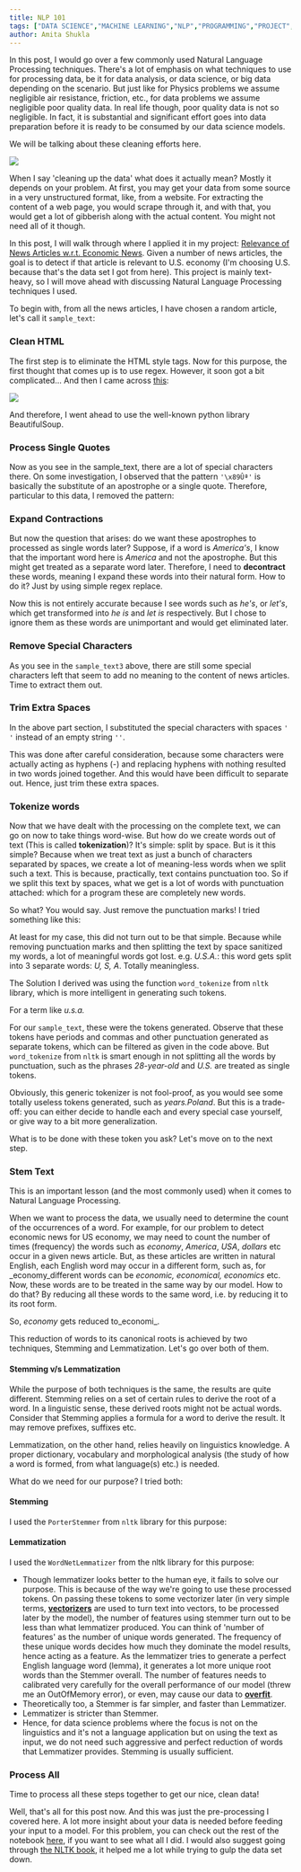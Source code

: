 ```yaml
---
title: NLP 101
tags: ["DATA SCIENCE","MACHINE LEARNING","NLP","PROGRAMMING","PROJECT","PYTHON"]
author: Amita Shukla
---
```



In this post, I would go over a few commonly used Natural Language Processing techniques. There's a lot of emphasis on what techniques to use for processing data, be it for data analysis, or data science, or big data depending on the scenario. But just like for Physics problems we assume negligible air resistance, friction, etc., for data problems we assume negligible poor quality data. In real life though, poor quality data is not so negligible. In fact, it is substantial and significant effort goes into data preparation before it is ready to be consumed by our data science models. 
 
We will be talking about these cleaning efforts here. 
 


[![](https://i.redd.it/pqtv2tnlwpb41.jpg)](https://i.redd.it/pqtv2tnlwpb41.jpg)

 
When I say 'cleaning up the data' what does it actually mean? Mostly it depends on your problem. At first, you may get your data from some source in a very unstructured format, like, from a website. For extracting the content of a web page, you would scrape through it, and with that, you would get a lot of gibberish along with the actual content. You might not need all of it though. 
 
In this post, I will walk through where I applied it in my project: [Relevance of News Articles w.r.t. Economic News](https://github.com/amita-shukla/nlp-economic-news). Given a number of news articles, the goal is to detect if that article is relevant to U.S. economy (I'm choosing U.S. because that's the data set I got from here). This project is mainly text-heavy, so I will move ahead with discussing Natural Language Processing techniques I used. 
 
To begin with, from all the news articles, I have chosen a random article, let's call it `sample_text`: 
 
 


### Clean HTML

The first step is to eliminate the HTML style tags. Now for this purpose, the first thought that comes up is to use regex. However, it soon got a bit complicated... 
And then I came across [this](https://stackoverflow.com/questions/1732348/regex-match-open-tags-except-xhtml-self-contained-tags/1732454?stw=2#1732454): 
 


[![](https://1.bp.blogspot.com/-eH4h7c8eN_w/XnZ09LAtTnI/AAAAAAAAM1A/pjBimgQsWpkgl1guCDHTdU3Jh8HY_P87wCLcBGAsYHQ/s640/stackoverflow_regex_parser.png)](https://1.bp.blogspot.com/-eH4h7c8eN_w/XnZ09LAtTnI/AAAAAAAAM1A/pjBimgQsWpkgl1guCDHTdU3Jh8HY_P87wCLcBGAsYHQ/s1600/stackoverflow_regex_parser.png)

 
 
And therefore, I went ahead to use the well-known python library BeautifulSoup. 
 
 


### Process Single Quotes

Now as you see in the sample_text, there are a lot of special characters there. On some investigation, I observed that the pattern `'\x89Ûª'` is basically the substitute of an apostrophe or a single quote. Therefore, particular to this data, I removed the pattern: 
 
 


### Expand Contractions

But now the question that arises: do we want these apostrophes to processed as single words later? Suppose, if a word is _America's_, I know that the important word here is _America_ and not the apostrophe. But this might get treated as a separate word later. Therefore, I need to **decontract** these words, meaning I expand these words into their natural form. How to do it? Just by using simple regex replace. 
 
 
Now this is not entirely accurate because I see words such as _he's_, or _let's_, which get transformed into _he is_ and _let is_ respectively. But I chose to ignore them as these words are unimportant and would get eliminated later. 
 


### Remove Special Characters

As you see in the `sample_text3` above, there are still some special characters left that seem to add no meaning to the content of news articles. Time to extract them out. 
 
 


### Trim Extra Spaces

In the above part section, I substituted the special characters with spaces `' '` instead of an empty string `''`. 
 
 
This was done after careful consideration, because some characters were actually acting as hyphens (-) and replacing hyphens with nothing resulted in two words joined together. And this would have been difficult to separate out. Hence, just trim these extra spaces. 
 


### Tokenize words

Now that we have dealt with the processing on the complete text, we can go on now to take things word-wise. But how do we create words out of text (This is called **tokenization**)? It's simple: split by space. But is it this simple? Because when we treat text as just a bunch of characters separated by spaces, we create a lot of meaning-less words when we split such a text. This is because, practically, text contains punctuation too. So if we split this text by spaces, what we get is a lot of words with punctuation attached: which for a program these are completely new words. 


 


So what? You would say. Just remove the punctuation marks! I tried something like this: 
 
At least for my case, this did not turn out to be that simple. Because while removing punctuation marks and then splitting the text by space sanitized my words, a lot of meaningful words got lost. e.g. _U.S.A._: this word gets split into 3 separate words: _U, S, A_. Totally meaningless. 
 
The Solution I derived was using the function `word_tokenize` from `nltk` library, which is more intelligent in generating such tokens. 
 
For a term like _u.s.a._ 
 
 
For our `sample_text`, these were the tokens generated. Observe that these tokens have periods and commas and other punctuation generated as separate tokens, which can be filtered as given in the code above. But `word_tokenize` from `nltk` is smart enough in not splitting all the words by punctuation, such as the phrases _28-year-old_ and _U.S._ are treated as single tokens. 
 
Obviously, this generic tokenizer is not fool-proof, as you would see some totally useless tokens generated, such as _years.Poland_. But this is a trade-off: you can either decide to handle each and every special case yourself, or give way to a bit more generalization. 


 


What is to be done with these token you ask? Let's move on to the next step.

 


### Stem Text

This is an important lesson (and the most commonly used) when it comes to Natural Language Processing.

When we want to process the data, we usually need to determine the count of the occurrences of a word. For example, for our problem to detect economic news for US economy, we may need to count the number of times (frequency) the words such as _economy_, _America_, _USA_, _dollars_ etc occur in a given news article. But, as these articles are written in natural English, each English word may occur in a different form, such as, for _economy_different words can be _economic, economical, economics_ etc. Now, these words are to be treated in the same way by our model. How to do that? By reducing all these words to the same word, i.e. by reducing it to its root form.

So, _economy_ gets reduced to_economi_.

This reduction of words to its canonical roots is achieved by two techniques, Stemming and Lemmatization. Let's go over both of them.

 


#### Stemming v/s Lemmatization

While the purpose of both techniques is the same, the results are quite different. Stemming relies on a set of certain rules to derive the root of a word. In a linguistic sense, these derived roots might not be actual words. Consider that Stemming applies a formula for a word to derive the result. It may remove prefixes, suffixes etc.

Lemmatization, on the other hand, relies heavily on linguistics knowledge. A proper dictionary, vocabulary and morphological analysis (the study of how a word is formed, from what language(s) etc.) is needed.

What do we need for our purpose? I tried both: 
 


#### Stemming

I used the `PorterStemmer` from `nltk` library for this purpose: 
 
 


#### Lemmatization

I used the `WordNetLemmatizer` from the nltk library for this purpose: 
 
 


- Though lemmatizer looks better to the human eye, it fails to solve our purpose. This is because of the way we're going to use these processed tokens. On passing these tokens to some vectorizer later (in very simple terms, [**vectorizers**](https://scikit-learn.org/stable/modules/feature_extraction.html#text-feature-extraction) are used to turn text into vectors, to be processed later by the model), the number of features using stemmer turn out to be less than what lemmatizer produced. You can think of 'number of features' as the number of unique words generated. The frequency of these unique words decides how much they dominate the model results, hence acting as a feature. As the lemmatizer tries to generate a perfect English language word (lemma), it generates a lot more unique root words than the Stemmer overall. The number of features needs to calibrated very carefully for the overall performance of our model (threw me an OutOfMemory error), or even, may cause our data to [**overfit**](https://en.wikipedia.org/wiki/Overfitting).
- Theoretically too, a Stemmer is far simpler, and faster than Lemmatizer.
- Lemmatizer is stricter than Stemmer.
- Hence, for data science problems where the focus is not on the linguistics and it's not a language application but on using the text as input, we do not need such aggressive and perfect reduction of words that Lemmatizer provides. Stemming is usually sufficient.

 


### Process All

Time to process all these steps together to get our nice, clean data! 
 


 
Well, that's all for this post now. And this was just the pre-processing I covered here. A lot more insight about your data is needed before feeding your input to a model. For this problem, you can check out the rest of the notebook [here](https://github.com/amita-shukla/nlp-economic-news/blob/master/news_relevance.ipynb), if you want to see what all I did. 
I would also suggest going through [the NLTK book](https://www.nltk.org/book/), it helped me a lot while trying to gulp the data set down.

